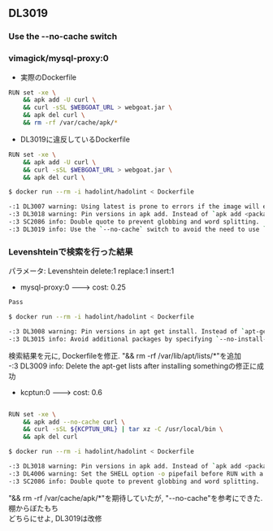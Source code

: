 ## DL3019
### Use the --no-cache switch

### vimagick/mysql-proxy:0 
* 実際のDockerfile
```bash
RUN set -xe \
    && apk add -U curl \
    && curl -sSL $WEBGOAT_URL > webgoat.jar \
    && apk del curl \
    && rm -rf /var/cache/apk/*
```
* DL3019に違反しているDockerfile
```bash
RUN set -xe \
    && apk add -U curl \
    && curl -sSL $WEBGOAT_URL > webgoat.jar \
    && apk del curl \

$ docker run --rm -i hadolint/hadolint < Dockerfile

-:1 DL3007 warning: Using latest is prone to errors if the image will ever update. Pin the version explicitly to a release tag
-:3 DL3018 warning: Pin versions in apk add. Instead of `apk add <package>` use `apk add <package>=<version>`
-:3 SC2086 info: Double quote to prevent globbing and word splitting.
-:3 DL3019 info: Use the `--no-cache` switch to avoid the need to use `--update` and remove `/var/cache/apk/*` when done installing packages
```

### Levenshteinで検索を行った結果
パラメータ: Levenshtein delete:1 replace:1 insert:1 
* mysql-proxy:0 ---> cost: 0.25
```bash
Pass

$ docker run --rm -i hadolint/hadolint < Dockerfile

-:3 DL3008 warning: Pin versions in apt get install. Instead of `apt-get install <package>` use `apt-get install <package>=<version>`
-:3 DL3015 info: Avoid additional packages by specifying `--no-install-recommends`
```
検索結果を元に, Dockerfileを修正. "&& rm -rf /var/lib/apt/lists/*"を追加 \
-:3 DL3009 info: Delete the apt-get lists after installing somethingの修正に成功

* kcptun:0 ---> cost: 0.6 
```bash

RUN set -xe \
    && apk add --no-cache curl \
    && curl -sSL ${KCPTUN_URL} | tar xz -C /usr/local/bin \
    && apk del curl

$ docker run --rm -i hadolint/hadolint < Dockerfile

-:3 DL3018 warning: Pin versions in apk add. Instead of `apk add <package>` use `apk add <package>=<version>`
-:3 DL4006 warning: Set the SHELL option -o pipefail before RUN with a pipe in it. If you are using /bin/sh in an alpine image or if your shell is symlinked to busybox then consider explicitly setting your SHELL to /bin/ash, or disable this check
-:3 SC2086 info: Double quote to prevent globbing and word splitting.
```

"&& rm -rf /var/cache/apk/*"を期待していたが, "--no-cache"を参考にできた. 棚からぼたもち \
どちらにせよ, DL3019は改修